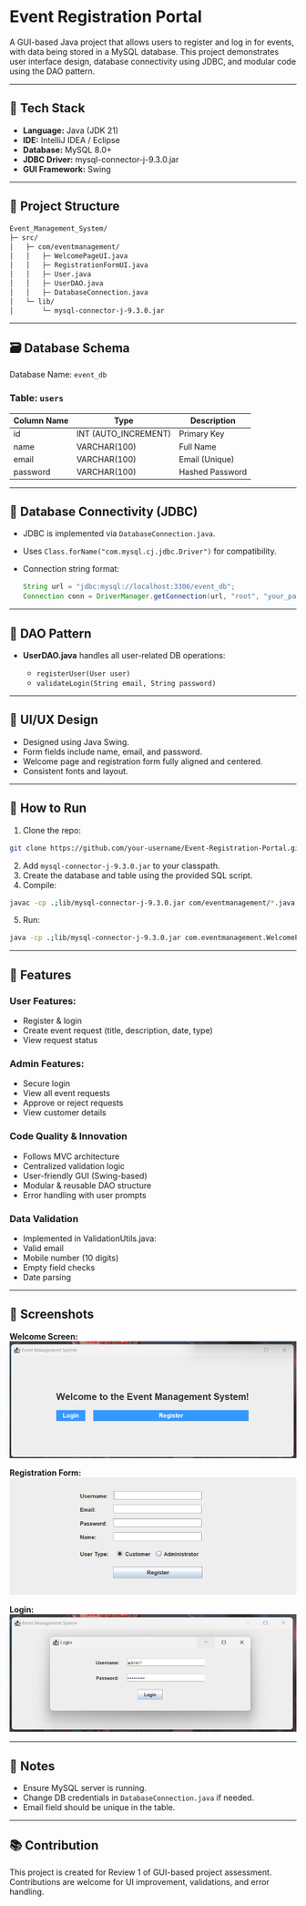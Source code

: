 # Event Registration Portal

A GUI-based Java project that allows users to register and log in for events, with data being stored in a MySQL database. This project demonstrates user interface design, database connectivity using JDBC, and modular code using the DAO pattern.

---

## 🔧 Tech Stack

* **Language:** Java (JDK 21)
* **IDE:** IntelliJ IDEA / Eclipse
* **Database:** MySQL 8.0+
* **JDBC Driver:** mysql-connector-j-9.3.0.jar
* **GUI Framework:** Swing

---

## 📁 Project Structure

```
Event_Management_System/
├─ src/
│   ├─ com/eventmanagement/
│   │   ├─ WelcomePageUI.java
│   │   ├─ RegistrationFormUI.java
│   │   ├─ User.java
│   │   ├─ UserDAO.java
│   │   ├─ DatabaseConnection.java
│   └─ lib/
│       └─ mysql-connector-j-9.3.0.jar
```

---

## 🗃️ Database Schema

Database Name: `event_db`

### Table: `users`

| Column Name | Type                  | Description     |
| ----------- | --------------------- | --------------- |
| id          | INT (AUTO\_INCREMENT) | Primary Key     |
| name        | VARCHAR(100)          | Full Name       |
| email       | VARCHAR(100)          | Email (Unique)  |
| password    | VARCHAR(100)          | Hashed Password |

---

## 🔌 Database Connectivity (JDBC)

* JDBC is implemented via `DatabaseConnection.java`.
* Uses `Class.forName("com.mysql.cj.jdbc.Driver")` for compatibility.
* Connection string format:

  ```java
  String url = "jdbc:mysql://localhost:3306/event_db";
  Connection conn = DriverManager.getConnection(url, "root", "your_password");
  ```

---

## 🧩 DAO Pattern

* **UserDAO.java** handles all user-related DB operations:

  * `registerUser(User user)`
  * `validateLogin(String email, String password)`

---

## 🎨 UI/UX Design

* Designed using Java Swing.
* Form fields include name, email, and password.
* Welcome page and registration form fully aligned and centered.
* Consistent fonts and layout.

---

## 🏃 How to Run

1. Clone the repo:

```bash
git clone https://github.com/your-username/Event-Registration-Portal.git
```

2. Add `mysql-connector-j-9.3.0.jar` to your classpath.
3. Create the database and table using the provided SQL script.
4. Compile:

```bash
javac -cp .;lib/mysql-connector-j-9.3.0.jar com/eventmanagement/*.java
```

5. Run:

```bash
java -cp .;lib/mysql-connector-j-9.3.0.jar com.eventmanagement.WelcomePageUI
```

---

## 🧪 Features

### User Features:
* Register & login
* Create event request (title, description, date, type)
* View request status

### Admin Features:
* Secure login
* View all event requests
* Approve or reject requests
* View customer details

### Code Quality & Innovation
* Follows MVC architecture
* Centralized validation logic
* User-friendly GUI (Swing-based)
* Modular & reusable DAO structure
* Error handling with user prompts

### Data Validation
* Implemented in ValidationUtils.java:
* Valid email
* Mobile number (10 digits)
* Empty field checks
* Date parsing



---

## 📸 Screenshots

**Welcome Screen:**
![Welcome Screen](assets/welcome.png)

**Registration Form:**
![Registration Form](assets/register.png)

**Login:**
![Login](assets/login.png)

---

## 📌 Notes

* Ensure MySQL server is running.
* Change DB credentials in `DatabaseConnection.java` if needed.
* Email field should be unique in the table.

---

## 📚 Contribution

This project is created for Review 1 of GUI-based project assessment. Contributions are welcome for UI improvement, validations, and error handling.
